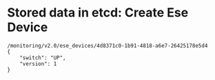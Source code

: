 # Stored data in etcd: Create Ese Device

```
/monitoring/v2.0/ese_devices/4d8371c0-1b91-4818-a6e7-26425178e5d4
{
    "switch": "UP", 
    "version": 1
}
```
